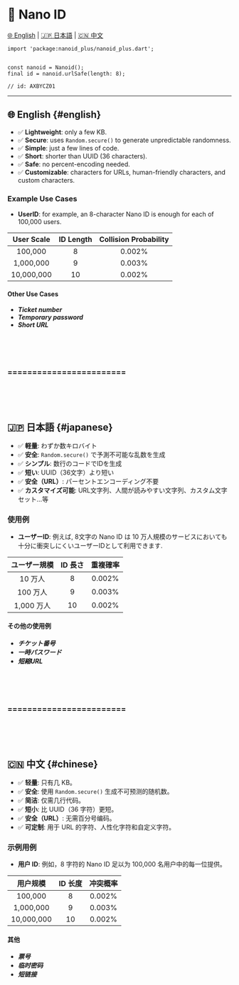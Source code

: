 # 🐣 Nano ID

[🌐 English](#english) | [🇯🇵 日本語](#japanese) | [🇨🇳 中文](#chinese)


```
import 'package:nanoid_plus/nanoid_plus.dart';


const nanoid = Nanoid();
final id = nanoid.urlSafe(length: 8);

// id: AXBYCZ01

```


---
## 🌐 English {#english}

- ✅ **Lightweight**: only a few KB.
- ✅ **Secure**: uses `Random.secure()` to generate unpredictable randomness.
- ✅ **Simple**: just a few lines of code.
- ✅ **Short**: shorter than UUID (36 characters).
- ✅ **Safe**: no percent-encoding needed.
- ✅ **Customizable**: characters for URLs, human-friendly characters, and custom characters.

### Example Use Cases

- **UserID**: for example, an 8-character Nano ID is enough for each of 100,000 users.

| User Scale   | ID Length | Collision Probability |
|:------------:|:---------:|:-------------------------------:|
| 100,000      |     8     | 0.002%                          |
| 1,000,000    |     9     | 0.003%                          |
| 10,000,000   |    10     | 0.002%                          |


#### Other Use Cases

- ***Ticket number***
- ***Temporary password***
- ***Short URL***

<br />
<br />
<br />

### ========================

<br />
<br />
<br />


## 🇯🇵 日本語 {#japanese}

- ✅ **軽量**: わずか数キロバイト
- ✅ **安全**: `Random.secure()` で予測不可能な乱数を生成
- ✅ **シンプル**: 数行のコードでIDを生成
- ✅ **短い**: UUID（36文字）より短い
- ✅ **安全（URL）**: パーセントエンコーディング不要
- ✅ **カスタマイズ可能**: URL文字列、人間が読みやすい文字列、カスタム文字セット...等

### 使用例

- **ユーザーID**: 例えば, 8文字の Nano ID は 10 万人規模のサービスにおいても十分に衝突しにくいユーザーIDとして利用できます.

| ユーザー規模 | ID 長さ | 重複確率 |
|:------------:|:-------:|:----------------:|
|  10 万人     |    8    | 0.002%        |
| 100 万人     |    9    | 0.003%        |
| 1,000 万人   |   10    | 0.002%        |


#### その他の使用例

- ***チケット番号***
- ***一時パスワード***
- ***短縮URL***

<br />
<br />
<br />

### ========================

<br />
<br />
<br />

## 🇨🇳 中文 {#chinese}

- ✅ **轻量**: 只有几 KB。
- ✅ **安全**: 使用 `Random.secure()` 生成不可预测的随机数。
- ✅ **简洁**: 仅需几行代码。
- ✅ **短小**: 比 UUID（36 字符）更短。
- ✅ **安全（URL）**: 无需百分号编码。
- ✅ **可定制**: 用于 URL 的字符、人性化字符和自定义字符。

### 示例用例

- **用户 ID**: 例如，8 字符的 Nano ID 足以为 100,000 名用户中的每一位提供。

| 用户规模     | ID 长度 | 冲突概率 |
|:------------:|:-------:|:----------------:|
| 100,000      |    8    | 0.002%        |
| 1,000,000    |    9    | 0.003%        |
| 10,000,000   |   10    | 0.002%        |

#### 其他

- ***票号***
- ***临时密码***
- ***短链接***
